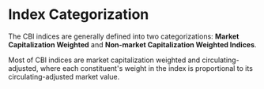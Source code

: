 # Index Categorization

The CBI indices are generally defined into two categorizations: **Market Capitalization Weighted** and **Non-market Capitalization Weighted Indices**.

Most of CBI indices are market capitalization weighted and circulating-adjusted, where each constituent's weight in the index is proportional to its circulating-adjusted market value.
